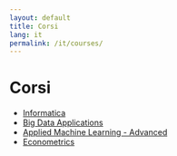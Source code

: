 ```yaml
---
layout: default
title: Corsi
lang: it
permalink: /it/courses/
---
```


# Corsi

- [Informatica](https://raphsa.github.io/Informatica_CLASS/)
- [Big Data Applications](https://raphsa.github.io/BigDataApplications_EPOS/)
- [Applied Machine Learning - Advanced](https://raphsa.github.io/AppliedML_BIOINFO/)
- [Econometrics](https://raphsa.github.io/Econometrics_CLASS/)
